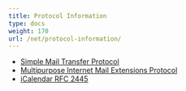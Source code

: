 ```yaml
---
title: Protocol Information
type: docs
weight: 170
url: /net/protocol-information/
---
```




- [Simple Mail Transfer Protocol](/email/net/simple-mail-transfer-protocol/)
- [Multipurpose Internet Mail Extensions Protocol](/email/net/multipurpose-internet-mail-extensions-protocol/)
- [iCalendar RFC 2445](/email/net/icalendar-rfc-2445/)
